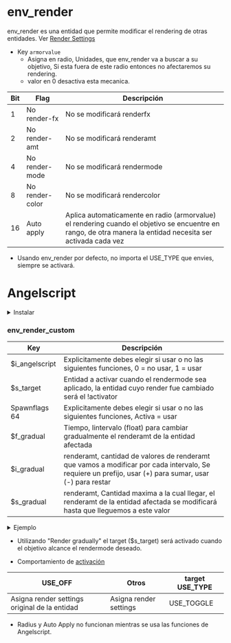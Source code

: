 # env_render

env_render es una entidad que permite modificar el rendering de otras entidades. Ver [Render Settings](render_settings_english.md)

- Key ``armorvalue``
	- Asigna en radio, Unidades, que env_render va a buscar a su objetivo, Si esta fuera de este radio entonces no afectaremos su rendering.
	- valor en 0 desactiva esta mecanica.

| Bit | Flag | Descripción |
|-----|------|-------------|
| 1 | No render-fx | No se modificará renderfx |
| 2 | No render-amt | No se modificará renderamt |
| 4 | No render-mode | No se modificará rendermode |
| 8 | No render-color | No se modificará rendercolor |
| 16 | Auto apply | Aplica automaticamente en radio (armorvalue) el rendering cuando el objetivo se encuentre en rango, de otra manera la entidad necesita ser activada cada vez |

- Usando env_render por defecto, no importa el USE_TYPE que envies, siempre se activará.

# Angelscript

<details><summary>Instalar</summary>
<p>

Requiere:
- [env_render](../../../scripts/maps/mikk/env_render.as)
- [utils](../../../scripts/maps/mikk/utils.as)

[Descarga con un toque](../batch_english.md)

<details><summary>Batch</summary>
<p>

```bat
set Main=https://github.com/Mikk155/Sven-Co-op/raw/main/
set Files=utils env_render
set output=scripts/maps/mikk/
if not exist %output% (
  mkdir %output:/=\%
)
(for %%a in (%Files%) do (
  curl -LJO %Main%%%a.as
  
  move %%a.as %Output%
)) 
```

</p>
</details>

En tu map_script Agrega:
```angelscript
#include "mikk/env_render"
```
O alternativamente llama el script mediante un trigger_script:
```angelscript
"m_iszScriptFile" "mikk/env_render"
```

</p>
</details>

### env_render_custom

| Key | Descripción |
|-----|-------------|
| $i_angelscript | Explicitamente debes elegir si usar o no las siguientes funciones, 0 = no usar, 1 = usar |
| $s_target | Entidad a activar cuando el rendermode sea aplicado, la entidad cuyo render fue cambiado será el !activator |
| Spawnflags 64 | Explicitamente debes elegir si usar o no las siguientes funciones, Activa = usar |
| $f_gradual | Tiempo, Iintervalo (float) para cambiar gradualmente el renderamt de la entidad afectada |
| $i_gradual | renderamt, cantidad de valores de renderamt que vamos a modificar por cada intervalo, Se requiere un prefijo, usar (+) para sumar, usar (-) para restar |
| $s_gradual | renderamt, Cantidad maxima a la cual llegar, el renderamt de la entidad afectada se modificará hasta que lleguemos a este valor |

<details><summary>Ejemplo</summary>
<p>

```angelscript
"$f_gradual" "1.0"
"$i_gradual" "-10"
"$s_gradual" "0"
```
En este caso, Cada 1.0 segundo, vamos a bajar el renderamt del objetivo en 10 hasta que este llegue a 0
</p>
</details>

- Utilizando "Render gradually" el target ($s_target) será activado cuando el objetivo alcance el rendermode deseado.

- Comportamiento de [activación](triggering_system_english.md)

| USE_OFF | Otros | target USE_TYPE |
|---------|-------|-----------------|
| Asigna render settings original de la entidad | Asigna render settings | USE_TOGGLE |

- Radius y Auto Apply no funcionan mientras se usa las funciones de Angelscript.